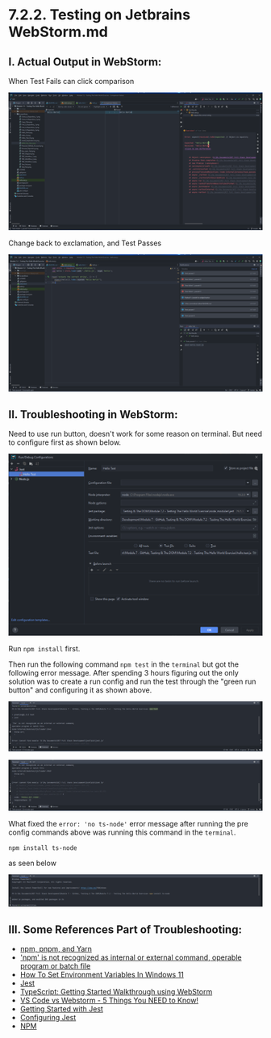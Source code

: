 # 7.2.2. Testing on Jetbrains WebStorm.md

## I. Actual Output in WebStorm:

When Test Fails can click comparison

![](../ScreenShots/NPM_Test_Fail.png)

Change back to exclamation, and Test Passes

![](../ScreenShots/NPM_Test_Pass.png)

## II. Troubleshooting in WebStorm:

Need to use run button, doesn't work for some reason on terminal. But need to configure first as shown below.

![](../ScreenShots/NPM_Config.png)

Run ```npm install``` first.

Then run the following command ```npm test``` in the ```terminal``` but got the following error message. After spending 3 hours figuring out the only solution was to create a run config and run the test through the "green run button" and configuring it as shown above.

![](../ScreenShots/NPM_error_1.png)

![](../ScreenShots/NPM_error_2.png)

What fixed the ```error: 'no ts-node'``` error message after running the pre config commands above was running this command in the ```terminal```.

```shell
npm install ts-node
```

as seen below

![](../ScreenShots/NPM_Config1.png)

## III. Some References Part of Troubleshooting:

* [npm, pnpm, and Yarn](https://www.jetbrains.com/help/webstorm/installing-and-removing-external-software-using-node-package-manager.html)
* ['npm' is not recognized as internal or external command, operable program or batch file](https://stackoverflow.com/questions/20992723/npm-is-not-recognized-as-internal-or-external-command-operable-program-or-bat)
* [How To Set Environment Variables In Windows 11](https://www.alphr.com/set-environment-variables-windows-11/)
* [Jest](https://www.jetbrains.com/help/webstorm/running-unit-tests-on-jest.html)
* [TypeScript: Getting Started Walkthrough using WebStorm](https://youtu.be/yKUBBdp3bmM)
* [VS Code vs Webstorm - 5 Things You NEED to Know!](https://www.youtube.com/watch?v=8Di8zNY_nbg)
* [Getting Started with Jest](https://jestjs.io/docs/next/getting-started)
* [Configuring Jest](https://jestjs.io/docs/next/configuration)
* [NPM](https://www.npmjs.com/)